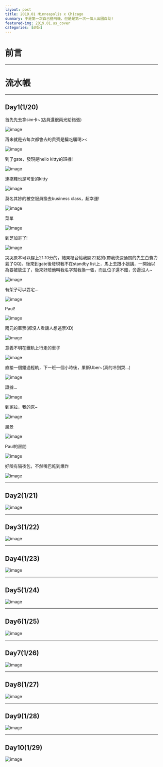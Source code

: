 ```yaml
---
layout: post
title: 2019.01 Minneapolis x Chicago
summary: 不是第一次自己搭飛機，但是是第一次一個人出國自助!
featured-img: 2019.01.us_cover
categories: [遊記]
---
```


# 前言

***





# 流水帳

***

## Day1(1/20)

首先先去拿sim卡~(店員還很兩光給錯張)

![image](https://raw.githubusercontent.com/poi0905/blog/master/assets/img/posts/2019.01.us_01.JPEG)

再來就是去每次都會去的貴賓是騙吃騙喝><

![image](https://raw.githubusercontent.com/poi0905/blog/master/assets/img/posts/2019.01.us_02.JPEG)

到了gate，發現是hello kitty的班機!

![image](https://raw.githubusercontent.com/poi0905/blog/master/assets/img/posts/2019.01.us_03.JPEG)

連拖鞋也是可愛的kitty

![image](https://raw.githubusercontent.com/poi0905/blog/master/assets/img/posts/2019.01.us_04.JPEG)

莫名其妙的被空服員換去business class，超幸運!

![image](https://raw.githubusercontent.com/poi0905/blog/master/assets/img/posts/2019.01.us_05.JPEG)

菜單

![image](https://raw.githubusercontent.com/poi0905/blog/master/assets/img/posts/2019.01.us_06.JPEG)

到芝加哥了!

![image](https://raw.githubusercontent.com/poi0905/blog/master/assets/img/posts/2019.01.us_07.JPEG)

哭哭原本可以趕上21:10分的，結果櫃台給我開22點的(帶我快速通關的先生白費力氣了QQ)。後來到gate後發現我不在standby list上，馬上去跟小姐講，一開始以為要被放生了，後來好險他叫我名字幫我換一張，而且位子還不錯，旁邊沒人~

![image](https://raw.githubusercontent.com/poi0905/blog/master/assets/img/posts/2019.01.us_08.JPEG)

有架子可以耍宅...

![image](https://raw.githubusercontent.com/poi0905/blog/master/assets/img/posts/2019.01.us_09.JPEG)

Paul!

![image](https://raw.githubusercontent.com/poi0905/blog/master/assets/img/posts/2019.01.us_10.JPEG)

兩元的車票(都沒人看讓人想逃票XD)

![image](https://raw.githubusercontent.com/poi0905/blog/master/assets/img/posts/2019.01.us_11.JPEG)

意義不明在鐵軌上行走的車子

![image](https://raw.githubusercontent.com/poi0905/blog/master/assets/img/posts/2019.01.us_12.JPEG)

直接一個錯過輕軌，下一班一個小時後，果斷Uber~(真的冷到哭...)

![image](https://raw.githubusercontent.com/poi0905/blog/master/assets/img/posts/2019.01.us_13.JPEG)

證據...

![image](https://raw.githubusercontent.com/poi0905/blog/master/assets/img/posts/2019.01.us_14.JPEG)

到家拉，我的床~

![image](https://raw.githubusercontent.com/poi0905/blog/master/assets/img/posts/2019.01.us_15.JPEG)

風景

![image](https://raw.githubusercontent.com/poi0905/blog/master/assets/img/posts/2019.01.us_16.JPEG)

Paul的房間

![image](https://raw.githubusercontent.com/poi0905/blog/master/assets/img/posts/2019.01.us_17.JPEG)

好險有隔夜包，不然嘴巴乾到爆炸

![image](https://raw.githubusercontent.com/poi0905/blog/master/assets/img/posts/2019.01.us_18.JPEG)

***

## Day2(1/21)


![image](https://raw.githubusercontent.com/poi0905/blog/master/assets/img/posts/1.png)

***

## Day3(1/22)


![image](https://raw.githubusercontent.com/poi0905/blog/master/assets/img/posts/1.png)

***

## Day4(1/23)


![image](https://raw.githubusercontent.com/poi0905/blog/master/assets/img/posts/1.png)

***

## Day5(1/24)


![image](https://raw.githubusercontent.com/poi0905/blog/master/assets/img/posts/1.png)

***

## Day6(1/25)


![image](https://raw.githubusercontent.com/poi0905/blog/master/assets/img/posts/1.png)

***

## Day7(1/26)


![image](https://raw.githubusercontent.com/poi0905/blog/master/assets/img/posts/1.png)

***

## Day8(1/27)


![image](https://raw.githubusercontent.com/poi0905/blog/master/assets/img/posts/1.png)

***

## Day9(1/28)


![image](https://raw.githubusercontent.com/poi0905/blog/master/assets/img/posts/1.png)

***

## Day10(1/29)


![image](https://raw.githubusercontent.com/poi0905/blog/master/assets/img/posts/1.png)


